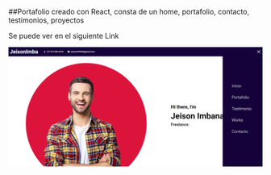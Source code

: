 ##Portafolio creado con React, consta de un home, portafolio, contacto, testimonios, proyectos

Se puede ver en el siguiente Link

<img src="https://github.com/Imbana/ReactPortafolio1/blob/main/reactPortafolio1.PNG" title="hover text">
